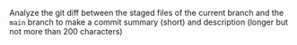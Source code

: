 Analyze the git diff between the staged files of the current branch and the `main` branch to make a commit summary (short) and description (longer but not more than 200 characters)
